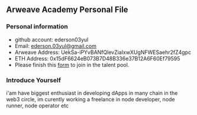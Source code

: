 ## Arweave Academy Personal File

### Personal information

- github account: ederson03yul
- Email: ederson.03yul@gmail.com
- Arweave Address: UekSa-iPYvBANfQlevZiaIxwXUgNFWESaehr2fZ4gpc
- ETH Address: 0x15dF6624eB073B7D48B336e37B12A6F60Ef79595
- Please finish this [form](https://docs.google.com/forms/d/e/1FAIpQLSfWA5fIIcBgmRppm3jNz5vmf9Mai_QMVil-2pO4r7YKn_Zhtw/viewform?usp=sf_link) to join in the talent pool.

### Introduce Yourself
 i'am have biggest enthusiast in developing dApps in many chain in the web3 circle, im curently working a freelance in node developer, node runner, node operator etc

